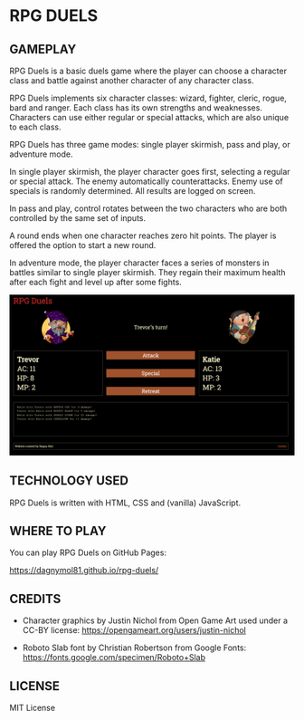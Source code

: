 # RPG DUELS

## GAMEPLAY

RPG Duels is a basic duels game where the player can choose a character class and battle against another character of any character class.

RPG Duels implements six character classes: wizard, fighter, cleric, rogue, bard and ranger. Each class has its own strengths and weaknesses. Characters can use either regular or special attacks, which are also unique to each class.

RPG Duels has three game modes: single player skirmish, pass and play, or adventure mode.

In single player skirmish, the player character goes first, selecting a regular or special attack. The enemy automatically counterattacks. Enemy use of specials is randomly determined. All results are logged on screen.

In pass and play, control rotates between the two characters who are both controlled by the same set of inputs.

A round ends when one character reaches zero hit points. The player is offered the option to start a new round.

In adventure mode, the player character faces a series of monsters in battles similar to single player skirmish. They regain their maximum health after each fight and level up after some fights.

![Gameplay](images/play-screen.png)

## TECHNOLOGY USED

RPG Duels is written with HTML, CSS and (vanilla) JavaScript.

## WHERE TO PLAY

You can play RPG Duels on GitHub Pages:

https://dagnymol81.github.io/rpg-duels/

## CREDITS

  - Character graphics by Justin Nichol from Open Game Art used under a CC-BY license: 
  https://opengameart.org/users/justin-nichol

  - Roboto Slab font by Christian Robertson from Google Fonts:
  https://fonts.google.com/specimen/Roboto+Slab
  
  ## LICENSE
  
  MIT License

